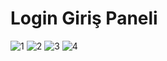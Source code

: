 # Login Giriş Paneli

![1](https://github.com/bariskardas/MvcOnlineTicariOtomasyon/assets/47866774/1a53d5d6-63ef-4634-a404-a6b2635ad146)
![2](https://github.com/bariskardas/MvcOnlineTicariOtomasyon/assets/47866774/30615f54-d433-4c27-a6cb-2cf1931dcd9a)
![3](https://github.com/bariskardas/MvcOnlineTicariOtomasyon/assets/47866774/11487a46-b329-4a3d-a776-3d0e0bde2d45)
![4](https://github.com/bariskardas/MvcOnlineTicariOtomasyon/assets/47866774/35f41725-a98d-4f69-94a5-4aa388d76eac)
